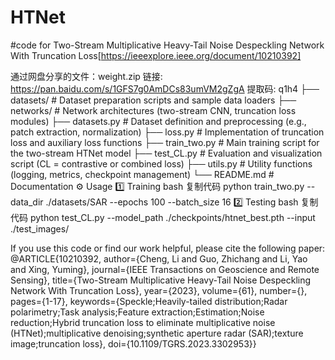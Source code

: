# HTNet
#code for Two-Stream Multiplicative Heavy-Tail Noise Despeckling Network With Truncation Loss[https://ieeexplore.ieee.org/document/10210392]

通过网盘分享的文件：weight.zip
链接: https://pan.baidu.com/s/1GFS7g0AmDCs83umVM2gZgA 提取码: q1h4
├── datasets/          # Dataset preparation scripts and sample data loaders
├── networks/          # Network architectures (two-stream CNN, truncation loss modules)
├── datasets.py        # Dataset definition and preprocessing (e.g., patch extraction, normalization)
├── loss.py            # Implementation of truncation loss and auxiliary loss functions
├── train_two.py       # Main training script for the two-stream HTNet model
├── test_CL.py         # Evaluation and visualization script (CL = contrastive or combined loss)
├── utils.py           # Utility functions (logging, metrics, checkpoint management)
└── README.md          # Documentation
⚙️ Usage
1️⃣ Training
bash
复制代码
python train_two.py --data_dir ./datasets/SAR --epochs 100 --batch_size 16
2️⃣ Testing
bash
复制代码
python test_CL.py --model_path ./checkpoints/htnet_best.pth --input ./test_images/

If you use this code or find our work helpful, please cite the following paper:
@ARTICLE{10210392,
  author={Cheng, Li and Guo, Zhichang and Li, Yao and Xing, Yuming},
  journal={IEEE Transactions on Geoscience and Remote Sensing}, 
  title={Two-Stream Multiplicative Heavy-Tail Noise Despeckling Network With Truncation Loss}, 
  year={2023},
  volume={61},
  number={},
  pages={1-17},
  keywords={Speckle;Heavily-tailed distribution;Radar polarimetry;Task analysis;Feature extraction;Estimation;Noise reduction;Hybrid truncation loss to eliminate multiplicative noise (HTNet);multiplicative denoising;synthetic aperture radar (SAR);texture image;truncation loss},
  doi={10.1109/TGRS.2023.3302953}}

